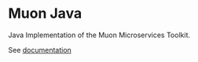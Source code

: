 # Muon Java

Java Implementation of the Muon Microservices Toolkit.

See [documentation](https://github.com/microserviceux/documentation)